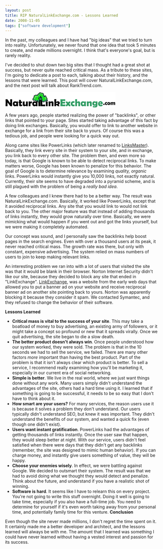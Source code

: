 ```yaml
---
layout: post
title: RIP NaturalLinkExchange.com - Lessons Learned
date: 2008-11-05
tags: ["software development"]
---
```


In the past, my colleagues and I have had "big ideas" that we tried to turn into reality. Unfortunately, we never found that one idea that took 5 minutes to create, and made millions overnight. I think that's everyone's goal, but is rarely reality.

I've decided to shut down two big sites that I thought had a great shot at success, but never quite reached critical mass. As a tribute to these sites, I'm going to dedicate a post to each, talking about their history, and the lessons that were learned. This post will cover NaturalLinkExchange.com, and the next post will talk about RankTrend.com.

![NaturalLinkExchange.com Logo](nle-logo.gif)

A few years ago, people started realizing the power of "backlinks", or other links that pointed to your page. Sites started taking advantage of this fact by doing link exchanges. Basically, you would offer to link to another website in exchange for a link from their site back to yours. Of course this was a tedious job, and people were looking for a quick way out.

Along came sites like PowerLinks (which later renamed to [LinksMaster](http://www.linksmaster.com/)). Basically, they link every site in their system to your site, and in exchange, you link back to every other site. The problem then, and even more so today, is that Google is known to be able to detect reciprocal links. To make matters worse, Google has been known to penalize for this behavior. The goal of Google is to determine relevance by examining _quality, organic_ links. PowerLinks would instantly give you 10,000 links, not exactly natural. Currently, their site seems to have degraded into a pyramid scheme, and is still plagued with the problem of being a _really bad idea_.

A few colleagues and I knew there had to be a better way. The result was NaturalLinkExchange.com. Basically, it worked like PowerLinks, except that it avoided reciprocal links. Any site that you would link to would not link back to you. The other major feature was that instead of adding thousands of links instantly, they would grow naturally over time. Basically, we were mimicking what would happen if you went out and got the links yourself, but we were making it completely automated.

Our concept was sound, and I personally saw the backlinks help boost pages in the search engines. Even with over a thousand users at its peak, it never reached critical mass. The growth rate was there, but only with constant, expensive advertising. The system relied on mass numbers of users to join to keep making relevant links.

An interesting problem we ran into with a lot of users that visited the site was that it would be blank in their browser. Norton Internet Security didn't like our site, because they decided to block any site that ended in "LinkExchange". [LinkExchange](http://web.archive.org/web/19961224043248/linkexchange.com/), was a website from the early web days that allowed you to put a banner ad on your website and receive reciprocal banner ad on another site pointing back to yours. Norton was apparently blocking it because they consider it spam. We contacted Symantec, and they refused to change the behavior of their software.

**Lessons Learned**

*   **Critical mass is vital to the success of your site**. This may take a boatload of money to buy advertising, an existing army of followers, or it might take a concept so profound or new that it spreads virally. Once we quit advertising, the site began to die a slow death.
*   **The better product doesn't always win**. Once people understood how our system worked, they were sold. The problem is that in the 10 seconds we had to sell the service, we failed. There are many other factors _more_ important than having the best product. Part of the problem is that it isn't always clear which product is better. To sell a service, I recommend really examining how you'll be marketing it, especially in our current era of social networking.
*   **Simple is better**. We live in the real world, where we just want things done without any work. Many users simply didn't understand the advantages of the site, others had a hard time using it. I learned that if something is going to be successful, it needs to be so easy that I don't have to think about it.
*   **How smart are your users?** For many services, the reason users use it is because it solves a problem they don't understand. Our users typically didn't understand SEO, but knew it was important. They didn't understand the benefits of our system, and wanted a quick fix (even though one didn't exist).
*   **Users want instant gratification**. PowerLinks had the advantages of getting thousands of links instantly. Once the user saw that happen, they would sleep better at night. With our service, users didn't feel satisfied when there were days that they didn't get any backlinks (remember, the site was designed to mimic human behavior). If you can charge money, and instantly give users something of value, they will be happy.
*   **Choose your enemies wisely**. In effect, we were battling against Google. We decided to outsmart their system. The result was that we had to avoid doing what we thought they would detect and penalize. Think about the future, and understand if you have a realistic shot of winning.
*   **Software is hard**. It seems like I have to relearn this on every project. You're not going to write this stuff overnight. Doing it well is going to take time, especially if you also have a full-time job. You need to determine for yourself if it's even worth taking away from your personal time, and potentially family time for this venture.
**Conclusion**

Even though the site never made millions, I don't regret the time spent on it. It certainly made me a better developer and architect, and the lessons learned will always be with me. The amount that I learned was something I could have never learned without having a vested interest and passion for its success.